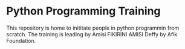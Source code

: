 # Python Programming Training
This repository is home to inititate people in python programmin from scratch. The training is leading by Amisi FIKIRINI AMISI Deffy by Afik Foundation.
